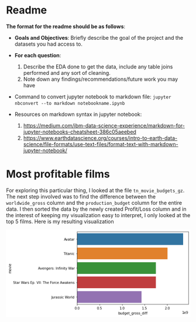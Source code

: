 # Readme

**The format for the readme should be as follows**:

* **Goals and Objectives**:
    Briefly describe the goal of the project and the datasets you had access to. 

* **For each question**:
    1. Describe the EDA done to get the data, include any table joins performed and any sort of cleaning.
    2. Note down any findings/recommendations/future work you may have

* Command to convert jupyter notebook to markdown file:
    ```jupyter nbconvert --to markdown notebookname.ipynb```
    
* Resources on markdown syntax in jupyter notebook: 
    1. https://medium.com/ibm-data-science-experience/markdown-for-jupyter-notebooks-cheatsheet-386c05aeebed
    2. https://www.earthdatascience.org/courses/intro-to-earth-data-science/file-formats/use-text-files/format-text-with-markdown-jupyter-notebook/

# Most profitable films

For exploring this particular thing, I looked at the file ```tn_movie_budgets_gz```. The next step involved was to find the difference between the ```worldwide_gross``` column and the ```production_budget``` column for the entire data. I then sorted the data by the newly created Profit/Loss column and in the interest of keeping my visualization easy to interpret, I only looked at the top 5 films. Here is my resulting visualization

!["Most Profitable Films"](most_profitable_films.png)


```python

```
